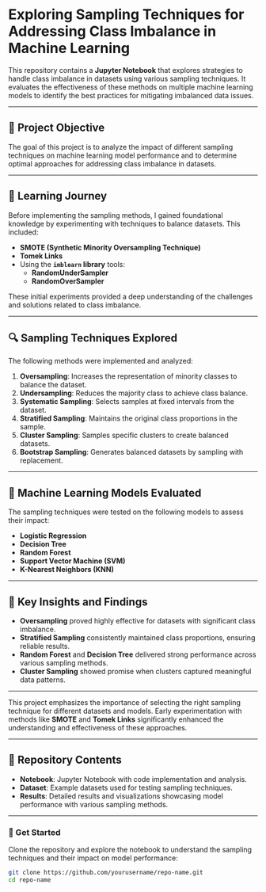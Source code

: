 # **Exploring Sampling Techniques for Addressing Class Imbalance in Machine Learning**  

This repository contains a **Jupyter Notebook** that explores strategies to handle class imbalance in datasets using various sampling techniques. It evaluates the effectiveness of these methods on multiple machine learning models to identify the best practices for mitigating imbalanced data issues.  

---

## **📌 Project Objective**  
The goal of this project is to analyze the impact of different sampling techniques on machine learning model performance and to determine optimal approaches for addressing class imbalance in datasets.  

---

## **📖 Learning Journey**  
Before implementing the sampling methods, I gained foundational knowledge by experimenting with techniques to balance datasets. This included:  
- **SMOTE (Synthetic Minority Oversampling Technique)**  
- **Tomek Links**  
- Using the **`imblearn` library** tools:  
  - **RandomUnderSampler**  
  - **RandomOverSampler**  

These initial experiments provided a deep understanding of the challenges and solutions related to class imbalance.  

---

## **🔍 Sampling Techniques Explored**  
The following methods were implemented and analyzed:  
1. **Oversampling**: Increases the representation of minority classes to balance the dataset.  
2. **Undersampling**: Reduces the majority class to achieve class balance.  
3. **Systematic Sampling**: Selects samples at fixed intervals from the dataset.  
4. **Stratified Sampling**: Maintains the original class proportions in the sample.  
5. **Cluster Sampling**: Samples specific clusters to create balanced datasets.  
6. **Bootstrap Sampling**: Generates balanced datasets by sampling with replacement.  

---

## **🧪 Machine Learning Models Evaluated**  
The sampling techniques were tested on the following models to assess their impact:  
- **Logistic Regression**  
- **Decision Tree**  
- **Random Forest**  
- **Support Vector Machine (SVM)**  
- **K-Nearest Neighbors (KNN)**  

---

## **🔑 Key Insights and Findings**  
- **Oversampling** proved highly effective for datasets with significant class imbalance.  
- **Stratified Sampling** consistently maintained class proportions, ensuring reliable results.  
- **Random Forest** and **Decision Tree** delivered strong performance across various sampling methods.  
- **Cluster Sampling** showed promise when clusters captured meaningful data patterns.  

---

This project emphasizes the importance of selecting the right sampling technique for different datasets and models. Early experimentation with methods like **SMOTE** and **Tomek Links** significantly enhanced the understanding and effectiveness of these approaches.  

---

## **📂 Repository Contents**  
- **Notebook**: Jupyter Notebook with code implementation and analysis.  
- **Dataset**: Example datasets used for testing sampling techniques.  
- **Results**: Detailed results and visualizations showcasing model performance with various sampling methods.  

---

### **🚀 Get Started**  
Clone the repository and explore the notebook to understand the sampling techniques and their impact on model performance:  

```bash
git clone https://github.com/yourusername/repo-name.git
cd repo-name
